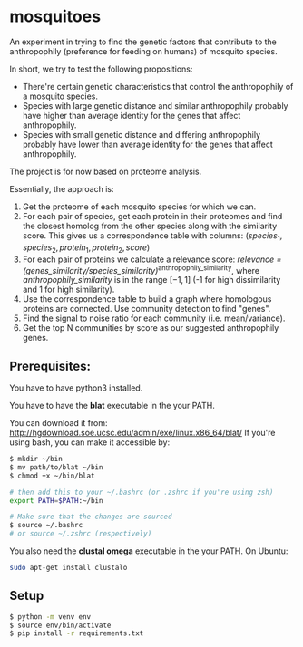 # mosquitoes
An experiment in trying to find the genetic factors that contribute to the anthropophily (preference for feeding on humans) of mosquito species.


In short, we try to test the following propositions:

- There're certain genetic characteristics that control the anthropophily of a mosquito species.
- Species with large genetic distance and similar anthropophily probably have higher than average identity for the genes that affect anthropophily.
- Species with small genetic distance and differing anthropophily probably have lower than average identity for the genes that affect anthropophily.

The project is for now based on proteome analysis.

Essentially, the approach is:
1. Get the proteome of each mosquito species for which we can.
2. For each pair of species, get each protein in their proteomes and find the closest homolog from the other species along with the similarity score. This gives us a correspondence table with columns: $(species_1, species_2, protein_1, protein_2, score)$
3. For each pair of proteins we calculate a relevance score: _relevance = (genes_similarity/species_similarity)_<sup>anthropophily_similarity</sup>, where _anthropophily_similarity_ is in the range $[-1,1]$ (-1 for high dissimilarity and 1 for high similarity).
4. Use the correspondence table to build a graph where homologous proteins are connected. Use community detection to find "genes".
5. Find the signal to noise ratio for each community (i.e. mean/variance).
6. Get the top N communities by score as our suggested anthropophily genes.

## Prerequisites:
You have to have python3 installed.

You have to have the **blat** executable in the your PATH.

You can download it from: http://hgdownload.soe.ucsc.edu/admin/exe/linux.x86_64/blat/
If you're using bash, you can make it accessible by: 
```bash
$ mkdir ~/bin
$ mv path/to/blat ~/bin
$ chmod +x ~/bin/blat

# then add this to your ~/.bashrc (or .zshrc if you're using zsh)
export PATH=$PATH:~/bin

# Make sure that the changes are sourced
$ source ~/.bashrc
# or source ~/.zshrc (respectively)
```

You also need the **clustal omega** executable in the your PATH. On Ubuntu:
```bash
sudo apt-get install clustalo
```

## Setup

```bash
$ python -m venv env
$ source env/bin/activate
$ pip install -r requirements.txt
```